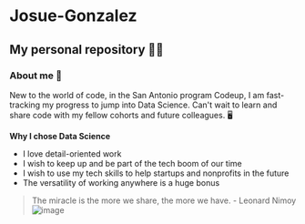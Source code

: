 # Josue-Gonzalez
## My personal repository 👨‍💻
### About me 👾
New to the world of code, in the San Antonio program Codeup, I am fast-tracking my progress to jump into Data Science.
Can't wait to learn and share code with my fellow cohorts and future colleagues. 🖥

**Why I chose Data Science**
* I love detail-oriented work
* I wish to keep up and be part of the tech boom of our time
* I wish to use my tech skills to help startups and nonprofits in the future
* The versatility of working anywhere is a huge bonus
> The miracle is the more we share, the more we have. - Leonard Nimoy
![image](https://github.com/Josue-Gonzalez627/Josue-Gonzalez/assets/146887896/8be72c11-e9c3-430a-8572-b15574c50210)
